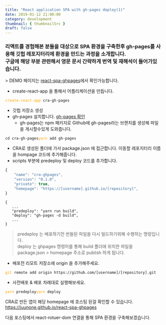 ```yaml
---
title: "React application SPA with gh-pages deploy(1)"
date: 2019-01-12 21:00:00
category: development
thumbnail: { thumbnailSrc }
draft: false
---
```


<h3>리액트를 경험해본 분들을 대상으로 SPA 환경을 구축한후 gh-pages를 사용해 깃헙 레포지터리에 환경을 만드는 과정을 소개합니다. <br />
구글에 해당 부분 관련해서 영문 문서 간략하게 번역 및 재해석이 들어가있습니다.<br />
</h3>
> DEMO 페이지는
<a href="https://juunone.github.io/react-spa-ghpages/#/" taget="_blank">react-spa-ghpages</a>에서 확인가능합니다.

- create-react-app 을 통해서 어플리케이션을 만듭니다.

<pre><code><span style="color:orange">create-react-app</span> cra-gh-pages</code></pre>

- 깃헙 저장소 생성
- gh-pages 설치합니다. [gh-pages 확인](https://www.npmjs.com/package/gh-pages)
  - gh-pages는 npm 패키지로 Github에 gh-pages라는 브랜치를 생성해 파일을 게시할수있게 도와줍니다.

<pre><code>cd cra-gh-pages</code><code><span style="color:orange">yarn</span> add gh-pages</code></pre>

- CRA로 생성된 폴더에 가서 package.json 에 접근합니다. 이동할 레포지터리 이름을 hompage 코드에 추가해줍니다.
- scripts 부분에 predeploy 및 deploy 코드를 추가합니다.

```javascript
{
    "name": "cra-ghpages",
    "version": "0.1.0",
    "private": true,
    "homepage": "https://[username].github.io/[repository]",
}
```

```
{
   ...
   "predeploy": "yarn run build",
   "deploy": "gh-pages -d build",
   ...
}
```

> predeploy 는 배포하기전 번들된 파일을 다시 빌드하기위해 수행하는 명렁입니다.<br />
> deploy 는 ghpages 명령어를 통해 build 폴더에 위치한 파일을 package.json > homepage 주소로 publish 하게 됩니다.

- 배포전 리모트 저장소에 origin 을 추가해주세요.

<pre><code><span style="color:orange">git</span> remote add origin https://github.com/[username]/[repository].git</code></pre>

- 사전배포 & 배포 차례대로 실행해보세요.

<pre><code><span style="color:orange">yarn</span> predeploy</code><code><span style="color:orange">yarn</span> deploy</code></pre>

CRA로 만든 앱이 해당 homepage 에 호스팅 된걸 확인할 수 있습니다. <a href="https://juunone.github.io/react-spa-ghpages" target="\_blank">https://juunone.github.io/react-spa-ghpages</a>

다음 포스팅에서 react-rotuer-dom 연결을 통해 SPA 환경을 구축해보겠습니다.
